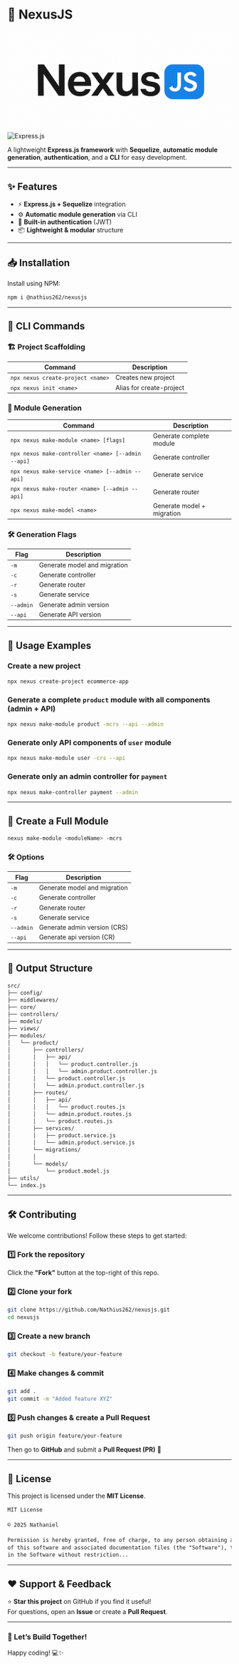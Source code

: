 # 🚀 NexusJS

![NexusJS Logo](https://github.com/Nathius262/nexusjs/blob/main/logo.png)  
![Express.js](https://img.shields.io/badge/Express.js-000000?style=for-the-badge&logo=express&logoColor=white)

A lightweight **Express.js framework** with **Sequelize**, **automatic module generation**, **authentication**, and a **CLI** for easy development.

---

## ✨ Features

- ⚡ **Express.js + Sequelize** integration  
- ⚙️ **Automatic module generation** via CLI  
- 🔑 **Built-in authentication** (JWT)  
- 📦 **Lightweight & modular** structure  

---

## 📥 Installation

Install using NPM:

```bash
npm i @nathius262/nexusjs
```

---

## 🚀 CLI Commands

### 🏗️ Project Scaffolding

| Command                               | Description             |
|---------------------------------------|-------------------------|
| `npx nexus create-project <name>`     | Creates new project     |
| `npx nexus init <name>`               | Alias for create-project|

### 🧩 Module Generation

| Command                                                   | Description                 |
|-----------------------------------------------------------|-----------------------------|
| `npx nexus make-module <name> [flags]`                    | Generate complete module    |
| `npx nexus make-controller <name> [--admin --api]`        | Generate controller         |
| `npx nexus make-service <name> [--admin --api]`           | Generate service            |
| `npx nexus make-router <name> [--admin --api]`            | Generate router             |
| `npx nexus make-model <name>`                             | Generate model + migration  |

### 🛠️ Generation Flags

| Flag       | Description                        |
|------------|------------------------------------|
| `-m`       | Generate model and migration       |
| `-c`       | Generate controller                |
| `-r`       | Generate router                    |
| `-s`       | Generate service                   |
| `--admin`  | Generate admin version             |
| `--api`    | Generate API version               |

---

## 📌 Usage Examples

### Create a new project

```bash
npx nexus create-project ecommerce-app
```

### Generate a complete `product` module with all components (admin + API)

```bash
npx nexus make-module product -mcrs --api --admin
```

### Generate only API components of `user` module

```bash
npx nexus make-module user -crs --api
```

### Generate only an admin controller for `payment`

```bash
npx nexus make-controller payment --admin
```

---

## 🔧 Create a Full Module

```bash
nexus make-module <moduleName> -mcrs
```

### 🛠️ Options

| Flag      | Description                    |
|-----------|--------------------------------|
| `-m`      | Generate model and migration   |
| `-c`      | Generate controller            |
| `-r`      | Generate router                |
| `-s`      | Generate service               |
| `--admin` | Generate admin version (CRS)   |
| `--api`   | Generate api version (CR)      |

---

## 📁 Output Structure

```
src/
├── config/
├── middlewares/
├── core/
├── controllers/
├── models/
├── views/
├── modules/
│   └── product/
│       ├── controllers/
│       │   ├── api/
│       │   │   └── product.controller.js
│       │   │   └── admin.product.controller.js
│       │   └── product.controller.js
│       │   └── admin.product.controller.js
│       ├── routes/
│       │   ├── api/
│       │   │   └── product.routes.js
│       │   └── admin.product.routes.js
│       │   └── product.routes.js
│       ├── services/
│       │   ├── product.service.js
│       │   └── admin.product.service.js
│       └── migrations/
│       │
│       └── models/
│           └── product.model.js
├── utils/
└── index.js
```

---

## 🛠️ Contributing

We welcome contributions! Follow these steps to get started:

### 1️⃣ Fork the repository

Click the **"Fork"** button at the top-right of this repo.

### 2️⃣ Clone your fork

```bash
git clone https://github.com/Nathius262/nexusjs.git
cd nexusjs
```

### 3️⃣ Create a new branch

```bash
git checkout -b feature/your-feature
```

### 4️⃣ Make changes & commit

```bash
git add .
git commit -m "Added feature XYZ"
```

### 5️⃣ Push changes & create a Pull Request

```bash
git push origin feature/your-feature
```

Then go to **GitHub** and submit a **Pull Request (PR)** 🚀

---

## 📝 License

This project is licensed under the **MIT License**.

```txt
MIT License

© 2025 Nathaniel

Permission is hereby granted, free of charge, to any person obtaining a copy
of this software and associated documentation files (the "Software"), to deal
in the Software without restriction...
```

---

## ❤️ Support & Feedback

⭐ **Star this project** on GitHub if you find it useful!  
For questions, open an **Issue** or create a **Pull Request**.

---

### 🚀 Let’s Build Together!

Happy coding! 💻✨